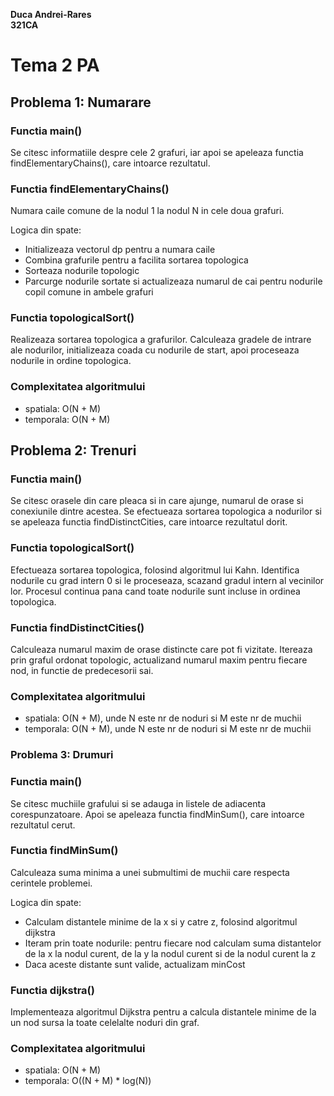 **Duca Andrei-Rares**  
**321CA**

# Tema 2 PA

## Problema 1: Numarare

### Functia main()

Se citesc informatiile despre cele 2 grafuri, iar apoi se apeleaza functia findElementaryChains(), care intoarce rezultatul.

### Functia findElementaryChains()

Numara caile comune de la nodul 1 la nodul N in cele doua grafuri.

Logica din spate:
* Initializeaza vectorul dp pentru a numara caile
* Combina grafurile pentru a facilita sortarea topologica
* Sorteaza nodurile topologic
* Parcurge nodurile sortate si actualizeaza numarul de cai pentru nodurile copil comune in ambele grafuri

### Functia topologicalSort()

Realizeaza sortarea topologica a grafurilor. Calculeaza gradele de intrare ale nodurilor, initializeaza coada cu nodurile de start, apoi proceseaza nodurile in ordine topologica.

### Complexitatea algoritmului
* spatiala: O(N + M)
* temporala: O(N + M)

## Problema 2: Trenuri

### Functia main()

Se citesc orasele din care pleaca si in care ajunge, numarul de orase si conexiunile dintre acestea. Se efectueaza sortarea topologica a nodurilor si se apeleaza functia findDistinctCities, care intoarce rezultatul dorit.

### Functia topologicalSort()

Efectueaza sortarea topologica, folosind algoritmul lui Kahn. Identifica nodurile cu grad intern 0 si le proceseaza, scazand gradul intern al vecinilor lor. Procesul continua pana cand toate nodurile sunt incluse in ordinea topologica.

### Functia findDistinctCities()

Calculeaza numarul maxim de orase distincte care pot fi vizitate. Itereaza prin graful ordonat topologic, actualizand numarul maxim pentru fiecare nod, in functie de predecesorii sai.

### Complexitatea algoritmului
* spatiala: O(N + M), unde N este nr de noduri si M este nr de muchii
* temporala: O(N + M), unde N este nr de noduri si M este nr de muchii

### Problema 3: Drumuri

### Functia main()

Se citesc muchiile grafului si se adauga in listele de adiacenta corespunzatoare. Apoi se apeleaza functia findMinSum(), care intoarce rezultatul cerut.

### Functia findMinSum()

Calculeaza suma minima a unei submultimi de muchii care respecta cerintele problemei.

Logica din spate:
* Calculam distantele minime de la x si y catre z, folosind algoritmul dijkstra
* Iteram prin toate nodurile: pentru fiecare nod calculam suma distantelor de la x la nodul curent, de la y la nodul curent si de la nodul curent la z
* Daca aceste distante sunt valide, actualizam minCost

### Functia dijkstra()

Implementeaza algoritmul Dijkstra pentru a calcula distantele minime de la un nod sursa la toate celelalte noduri din graf.

### Complexitatea algoritmului
* spatiala: O(N + M)
* temporala: O((N + M) * log(N))
